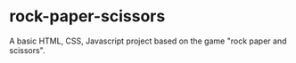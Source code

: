 # rock-paper-scissors

A basic HTML, CSS, Javascript project based on the game "rock paper and scissors".